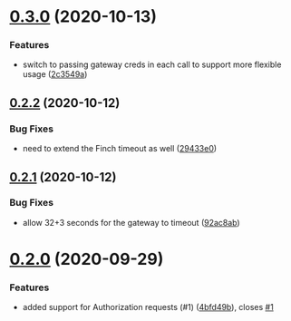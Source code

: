 # [0.3.0](https://github.com/forest/card-connect-client/compare/v0.2.2...v0.3.0) (2020-10-13)


### Features

* switch to passing gateway creds in each call to support more flexible usage ([2c3549a](https://github.com/forest/card-connect-client/commit/2c3549ac4f403889639fdef37bc77f2cea2f014d))

## [0.2.2](https://github.com/forest/card-connect-client/compare/v0.2.1...v0.2.2) (2020-10-12)


### Bug Fixes

* need to extend the Finch timeout as well ([29433e0](https://github.com/forest/card-connect-client/commit/29433e0860eaf2360f2749668113af189dc5ddde))

## [0.2.1](https://github.com/forest/card-connect-client/compare/v0.2.0...v0.2.1) (2020-10-12)


### Bug Fixes

* allow 32+3 seconds for the gateway to timeout ([92ac8ab](https://github.com/forest/card-connect-client/commit/92ac8ab1e2c9768f671f425d2af805b81ae6109d))

# [0.2.0](https://github.com/forest/card-connect-client/compare/v0.1.0...v0.2.0) (2020-09-29)


### Features

* added support for Authorization requests (#1) ([4bfd49b](https://github.com/forest/card-connect-client/commit/4bfd49b732b95176475213dde1b9188a51f3627d)), closes [#1](https://github.com/forest/card-connect-client/issues/1)
